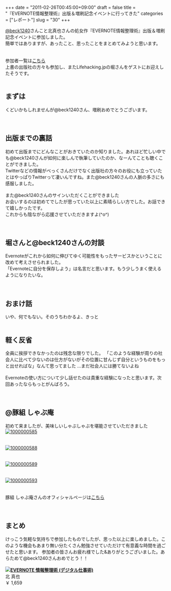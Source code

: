 +++
date = "2011-02-26T00:45:00+09:00"
draft = false
title = "『EVERNOTE情報整理術』出版＆増刷記念イベントに行ってきた"
categories = ["レポート"]
slug = "30"
+++

<a href="http://www.twitter.com/beck1240">@beck1240</a>さんこと北真也さんの処女作『EVERNOTE情報整理術』出版＆増刷記念イベントに参加しました。<br />
簡単ではありますが、あったこと、思ったことをまとめてみようと思います。<br />
<a name="more"></a><br />
<br />
参加者一覧は<a href="http://ht.ly/40olV">こちら</a><br />
上書の出版社の方々も参加し、またLifehacking.jpの堀さんをゲストにお迎えしたそうです。<br />
<br />
<h2>まずは</h2>くどいかもしれませんが@beck1240さん、増刷おめでとうございます。<br />
<br />
<br />
<h2>出版までの裏話</h2>初めて出版までにどんなことがおきていたのか知りました。あれほど忙しい中でも@beck1240さんが如何に楽しんで執筆していたのか、なーんてことも聴くことができました。<br />
Twitterなどの情報がべっくさんだけでなく出版社の方々のお役にも立っていたとはやっぱりTwitterって凄いんですね。また@beck1240さんの人脈の多さにも感服しました。<br />
<br />
また@beck1240さんのサインいただくことができました<br />
お会いするのは初めてでしたが思っていた以上に素晴らしい方でした。お話できて嬉しかったです。<br />
これからも陰ながら応援させていただきますよ(^o^)<br />
<br />
<br />
<h2>堀さんと@beck1240さんの対談</h2>Evernoteがこれから如何に伸びてゆく可能性をもったサービスかということに改めて考えさせられました。<br />
「Evernoteに自分を保存しよう」は名言だと思います。もう少しうまく使えるようになりたいな。<br />
<br />
<br />
<h2>おまけ話</h2>いや、何でもない。そのうちわかるよ、きっと<br />
<br />
<h2>軽く反省</h2>全員に挨拶できなかったのは残念な限りでした。 「このような経験が周りの社会人に比べて少ないのは仕方がないがその位置に甘んじず自分というものをもっと出せればな」なんて思ってました …まだ社会人には勝てないよね<br />
<br />
Evernoteの使い方について少し話せたのは貴重な経験になったと思います。次回あったならもっとがんばろう。<br />
<br />
<br />
<h2>@豚組 しゃぶ庵</h2>初めて来ましたが、美味しいしゃぶしゃぶを堪能させていただきました<br />
<a href="http://www.flickr.com/photos/55447530@N06/5476602904/" rel="nofollow" target="_blank" title="1000000585 by knkn.kenken, on Flickr"><img alt="1000000585" class="flickr_photo" src="http://farm6.static.flickr.com/5259/5476602904_887f895537.jpg" /></a><br />
<br />
<a href="http://www.flickr.com/photos/55447530@N06/5476603718/" rel="nofollow" target="_blank" title="1000000587 by knkn.kenken, on Flickr"><img class="flickr_photo" src="http://farm6.static.flickr.com/5135/5476603718_856ac9eee9.jpg" alt="" /></a><br />
<br />
<a href="http://www.flickr.com/photos/55447530@N06/5476006139/" rel="nofollow" target="_blank" title="1000000588 by knkn.kenken, on Flickr"><img alt="1000000588" class="flickr_photo" src="http://farm6.static.flickr.com/5097/5476006139_f43c7ac9ed.jpg" /></a><br />
<i><br />
</i><br />
<a href="http://www.flickr.com/photos/55447530@N06/5476605214/" rel="nofollow" target="_blank" title="1000000589 by knkn.kenken, on Flickr"><img alt="1000000589" class="flickr_photo" src="http://farm6.static.flickr.com/5220/5476605214_c549814a9f.jpg" /></a><i><br />
</i><br />
<br />
<a href="http://www.flickr.com/photos/55447530@N06/5476605750/" rel="nofollow" target="_blank" title="1000000593 by knkn.kenken, on Flickr"><img alt="1000000593" class="flickr_photo" src="http://farm6.static.flickr.com/5012/5476605750_09075170ab.jpg" /></a><br />
<i><br />
</i><br />
豚組 しゃぶ庵さんのオフィシャルページは<a href="http://www.butagumi.com/shabuan/">こちら</a><br />
<br />
<br />
<h2>まとめ</h2>けっこう気軽な気持ちで参加したものでしたが、思った以上に楽しめました。このような機会もあまり無い分たくさん勉強させていただけて有意義な時間を過ごせたと思います。 参加者の皆さんお疲れ様でした&ありがとうございました。あらためて@beck1240さんおめでとう！！<br />
<br />
<div><a href="http://www.amazon.co.jp/exec/obidos/ASIN/4774145181/" rel="nofollow" target="_blank"><img src="http://ecx.images-amazon.com/images/I/41wx6IWK9VL._SL160_AA115_.jpg" style="float: left;" /></a><strong><a href="http://www.amazon.co.jp/exec/obidos/ASIN/4774145181/" rel="nofollow" target="_blank">EVERNOTE 情報整理術 (デジタル仕事術)</a></strong><br />
北 真也<br />
￥ 1,659<br />
<br style="clear: both;" /></div><br />
